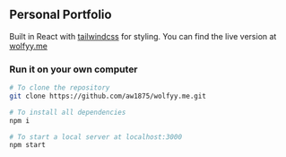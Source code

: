 ## Personal Portfolio

Built in React with [tailwindcss](https://tailwindcss.com/) for styling. You can find the live version at [wolfyy.me](https://wolfyy.me)

### Run it on your own computer

```bash 
# To clone the repository 
git clone https://github.com/aw1875/wolfyy.me.git

# To install all dependencies
npm i

# To start a local server at localhost:3000
npm start
```